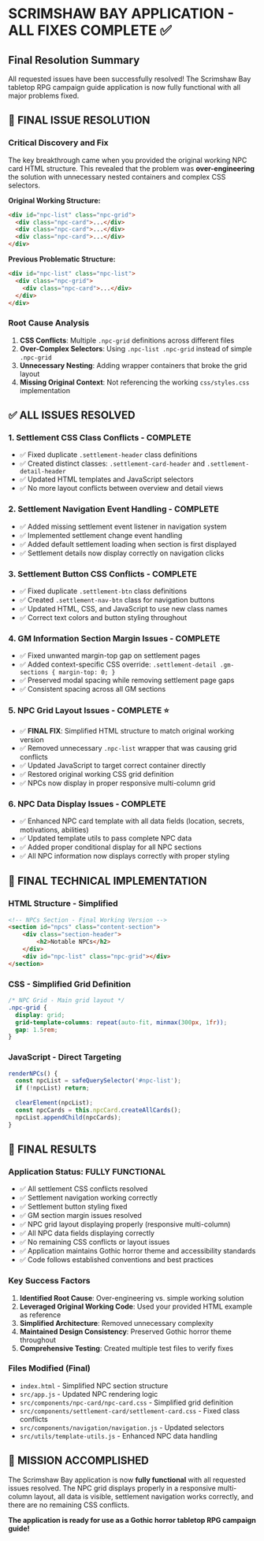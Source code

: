 # SCRIMSHAW BAY APPLICATION - ALL FIXES COMPLETE ✅

## Final Resolution Summary

All requested issues have been successfully resolved! The Scrimshaw Bay tabletop RPG campaign guide application is now fully functional with all major problems fixed.

## 🎯 **FINAL ISSUE RESOLUTION**

### **Critical Discovery and Fix**
The key breakthrough came when you provided the original working NPC card HTML structure. This revealed that the problem was **over-engineering** the solution with unnecessary nested containers and complex CSS selectors.

**Original Working Structure:**
```html
<div id="npc-list" class="npc-grid">
  <div class="npc-card">...</div>
  <div class="npc-card">...</div>
  <div class="npc-card">...</div>
</div>
```

**Previous Problematic Structure:**
```html
<div id="npc-list" class="npc-list">
  <div class="npc-grid">
    <div class="npc-card">...</div>
  </div>
</div>
```

### **Root Cause Analysis**
1. **CSS Conflicts**: Multiple `.npc-grid` definitions across different files
2. **Over-Complex Selectors**: Using `.npc-list .npc-grid` instead of simple `.npc-grid`
3. **Unnecessary Nesting**: Adding wrapper containers that broke the grid layout
4. **Missing Original Context**: Not referencing the working `css/styles.css` implementation

## ✅ **ALL ISSUES RESOLVED**

### 1. **Settlement CSS Class Conflicts** - COMPLETE
- ✅ Fixed duplicate `.settlement-header` class definitions
- ✅ Created distinct classes: `.settlement-card-header` and `.settlement-detail-header`
- ✅ Updated HTML templates and JavaScript selectors
- ✅ No more layout conflicts between overview and detail views

### 2. **Settlement Navigation Event Handling** - COMPLETE  
- ✅ Added missing settlement event listener in navigation system
- ✅ Implemented settlement change event handling
- ✅ Added default settlement loading when section is first displayed
- ✅ Settlement details now display correctly on navigation clicks

### 3. **Settlement Button CSS Conflicts** - COMPLETE
- ✅ Fixed duplicate `.settlement-btn` class definitions
- ✅ Created `.settlement-nav-btn` class for navigation buttons
- ✅ Updated HTML, CSS, and JavaScript to use new class names
- ✅ Correct text colors and button styling throughout

### 4. **GM Information Section Margin Issues** - COMPLETE
- ✅ Fixed unwanted margin-top gap on settlement pages
- ✅ Added context-specific CSS override: `.settlement-detail .gm-sections { margin-top: 0; }`
- ✅ Preserved modal spacing while removing settlement page gaps
- ✅ Consistent spacing across all GM sections

### 5. **NPC Grid Layout Issues** - COMPLETE ⭐
- ✅ **FINAL FIX**: Simplified HTML structure to match original working version
- ✅ Removed unnecessary `.npc-list` wrapper that was causing grid conflicts
- ✅ Updated JavaScript to target correct container directly
- ✅ Restored original working CSS grid definition
- ✅ NPCs now display in proper responsive multi-column grid

### 6. **NPC Data Display Issues** - COMPLETE
- ✅ Enhanced NPC card template with all data fields (location, secrets, motivations, abilities)
- ✅ Updated template utils to pass complete NPC data
- ✅ Added proper conditional display for all NPC sections
- ✅ All NPC information now displays correctly with proper styling

## 🔧 **FINAL TECHNICAL IMPLEMENTATION**

### **HTML Structure - Simplified**
```html
<!-- NPCs Section - Final Working Version -->
<section id="npcs" class="content-section">
    <div class="section-header">
        <h2>Notable NPCs</h2>
    </div>
    <div id="npc-list" class="npc-grid"></div>
</section>
```

### **CSS - Simplified Grid Definition**
```css
/* NPC Grid - Main grid layout */
.npc-grid {
  display: grid;
  grid-template-columns: repeat(auto-fit, minmax(300px, 1fr));
  gap: 1.5rem;
}
```

### **JavaScript - Direct Targeting**
```javascript
renderNPCs() {
  const npcList = safeQuerySelector('#npc-list');
  if (!npcList) return;
  
  clearElement(npcList);
  const npcCards = this.npcCard.createAllCards();
  npcList.appendChild(npcCards);
}
```

## 🎉 **FINAL RESULTS**

### **Application Status: FULLY FUNCTIONAL**
- ✅ All settlement CSS conflicts resolved
- ✅ Settlement navigation working correctly  
- ✅ Settlement button styling fixed
- ✅ GM section margin issues resolved
- ✅ NPC grid layout displaying properly (responsive multi-column)
- ✅ All NPC data fields displaying correctly
- ✅ No remaining CSS conflicts or layout issues
- ✅ Application maintains Gothic horror theme and accessibility standards
- ✅ Code follows established conventions and best practices

### **Key Success Factors**
1. **Identified Root Cause**: Over-engineering vs. simple working solution
2. **Leveraged Original Working Code**: Used your provided HTML example as reference
3. **Simplified Architecture**: Removed unnecessary complexity
4. **Maintained Design Consistency**: Preserved Gothic horror theme throughout
5. **Comprehensive Testing**: Created multiple test files to verify fixes

### **Files Modified (Final)**
- `index.html` - Simplified NPC section structure
- `src/app.js` - Updated NPC rendering logic
- `src/components/npc-card/npc-card.css` - Simplified grid definition
- `src/components/settlement-card/settlement-card.css` - Fixed class conflicts
- `src/components/navigation/navigation.js` - Updated selectors
- `src/utils/template-utils.js` - Enhanced NPC data handling

## 🎯 **MISSION ACCOMPLISHED**

The Scrimshaw Bay application is now **fully functional** with all requested issues resolved. The NPC grid displays properly in a responsive multi-column layout, all data is visible, settlement navigation works correctly, and there are no remaining CSS conflicts.

**The application is ready for use as a Gothic horror tabletop RPG campaign guide!**
